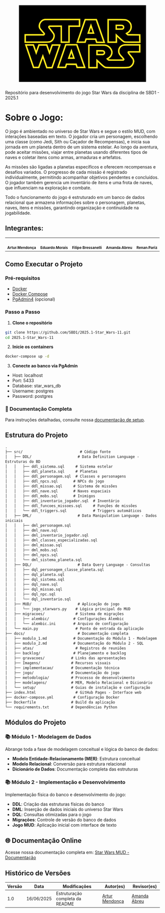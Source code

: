 <h1 align="center">
    <img src="https://github.com/SBD1/2025.1-Star_Wars-11/blob/main/docs/Imagens/StarWarsIcon.png" height="250px"alt="Logo">
</h1>

Repositório para desenvolvimento do jogo Star Wars da disciplina de SBD1 - 2025.1

# Sobre o Jogo:

O jogo é ambientado no universo de Star Wars e segue o estilo MUD, com interações baseadas em texto. O jogador cria um personagem, escolhendo uma classe (como Jedi, Sith ou Caçador de Recompensas), e inicia sua jornada em um planeta dentro de um sistema estelar. Ao longo da aventura, pode aceitar missões, viajar entre planetas usando diferentes tipos de naves e coletar itens como armas, armaduras e artefatos.

As missões são ligadas a planetas específicos e oferecem recompensas e desafios variados. O progresso de cada missão é registrado individualmente, permitindo acompanhar objetivos pendentes e concluídos. O jogador também gerencia um inventário de itens e uma frota de naves, que influenciam na exploração e combate.

Todo o funcionamento do jogo é estruturado em um banco de dados relacional que armazena informações sobre o personagem, planetas, naves, itens e missões, garantindo organização e continuidade na jogabilidade.

## Integrantes:

<table>
    <tr>
    <td align="center"><a href="https://github.com/ArtyMend07"><img src="https://avatars.githubusercontent.com/u/121322804?v=4" width="200px;" alt=""/><br/><sub><b>Artur Mendonça</b></sub></a><br/>
    <td align="center"><a href="https://github.com/Edumorais08"><img src="https://avatars.githubusercontent.com/u/139409504?v=4" width="200px;" alt=""/><br /><sub><b>Eduardo Morais</b></sub></a><br />
    <td align="center"><a href="https://github.com/fbressa"><img src="https://avatars.githubusercontent.com/u/123025849?v=4" width="200px;" alt=""/><br /><sub><b>Filipe Bressanelli</b></sub></a><br />
    <td align="center"><a href="https://github.com/Amandaaaaabreu"><img src="https://avatars.githubusercontent.com/u/103958998?v=4" width="200px;" alt=""/><br /><sub><b>Amanda Abreu</b></sub></a><br />
    <td align="center"><a href="https://github.com/renanpariiz"><img src="https://avatars.githubusercontent.com/u/101299192?v=4" width="200px;" alt=""/><br /><sub><b>Renan Pariz</b></sub></a><br />
    </tr>
</table>

## Como Executar o Projeto

### Pré-requisitos

- [Docker](https://www.docker.com/get-started)
- [Docker Compose](https://docs.docker.com/compose/install/)
- [PgAdmin4](https://www.pgadmin.org/download/) (opcional)

### Passo a Passo

1. **Clone o repositório**
```bash
git clone https://github.com/SBD1/2025.1-Star_Wars-11.git
cd 2025.1-Star_Wars-11
```

2. **Inicie os containers**
```bash
docker-compose up -d
```

3. **Conecte ao banco via PgAdmin**
- Host: localhost
- Port: 5433
- Database: star_wars_db
- Username: postgres
- Password: postgres

### 📝 Documentação Completa

Para instruções detalhadas, consulte nossa [documentação de setup](docs/setup/setup_projeto.md).

## Estrutura do Projeto
```
.
├── src/                          # Código fonte
│   ├── DDL/                     # Data Definition Language - Estruturas do BD
│   │   ├── ddl_sistema.sql     # Sistema estelar
│   │   ├── ddl_planeta.sql     # Planetas
│   │   ├── ddl_personagem.sql  # Classes e personagens
│   │   ├── ddl_npcs.sql       # NPCs do jogo
│   │   ├── ddl_missao.sql     # Sistema de missões
│   │   ├── ddl_nave.sql       # Naves espaciais
│   │   ├── ddl_mobs.sql       # Inimigos
│   │   ├── ddl_inventario_jogador.sql  # Inventário
│   │   ├── ddl_funcoes_missoes.sql     # Funções de missões
│   │   └── ddl_triggers.sql            # Triggers automáticos
│   ├── DML/                     # Data Manipulation Language - Dados iniciais
│   │   ├── dml_personagem.sql
│   │   ├── dml_nave.sql
│   │   ├── dml_inventario_jogador.sql
│   │   ├── dml_classes_especializadas.sql
│   │   ├── dml_missao.sql
│   │   ├── dml_mobs.sql
│   │   ├── dml_npcs.sql
│   │   └── dml_sistema_planeta.sql
│   ├── DQL/                     # Data Query Language - Consultas
│   │   ├── dql_personagem_classe_planeta.sql
│   │   ├── dql_planeta.sql
│   │   ├── dql_sistema.sql
│   │   ├── dql_nave.sql
│   │   ├── dql_missao.sql
│   │   ├── dql_npc.sql
│   │   └── dql_inventario.sql
│   ├── MUD/                     # Aplicação do jogo
│   │   └── jogo_starwars.py    # Lógica principal do MUD
│   ├── migracoes/              # Sistema de migrações
│   │   ├── alembic/           # Configurações Alembic
│   │   └── alembic.ini        # Arquivo de configuração
│   └── main.py                 # Ponto de entrada da aplicação
├── docs/                        # Documentação completa
│   ├── modulo_1.md            # Documentação do Módulo 1 - Modelagem
│   ├── modulo_2.md            # Documentação do Módulo 2 - SQL
│   ├── atas/                   # Registros de reuniões
│   ├── backlog/               # Planejamento e backlog
│   ├── gravacoes/            # Links das apresentações
│   ├── Imagens/              # Recursos visuais
│   ├── implementacao/        # Documentação técnica
│   ├── jogo/                 # Documentação do jogo
│   ├── metodologia/          # Processo de desenvolvimento
│   ├── modelagens/           # MER, Modelo Relacional e Dicionário
│   └── setup/                # Guias de instalação e configuração
├── index.html                  # GitHub Pages - Interface web
├── docker-compose.yml         # Configuração Docker
├── Dockerfile                # Build da aplicação
└── requirements.txt          # Dependências Python
```

## Módulos do Projeto

### 📚 Módulo 1 - Modelagem de Dados
Abrange toda a fase de modelagem conceitual e lógica do banco de dados:
- **Modelo Entidade-Relacionamento (MER)**: Estrutura conceitual
- **Modelo Relacional**: Conversão para estrutura relacional
- **Dicionário de Dados**: Documentação completa das estruturas

### 📚 Módulo 2 - Implementação e Desenvolvimento
Implementação física do banco e desenvolvimento do jogo:
- **DDL**: Criação das estruturas físicas do banco
- **DML**: Inserção de dados iniciais do universo Star Wars
- **DQL**: Consultas otimizadas para o jogo
- **Migrações**: Controle de versão do banco de dados
- **Jogo MUD**: Aplicação inicial com interface de texto

## 🌐 Documentação Online

Acesse nossa documentação completa em: [Star Wars MUD - Documentação](https://sbd1.github.io/2025.1-Star_Wars-11/)

## Histórico de Versões

| Versão | Data       | Modificações                      | Autor(es)     | Revisor(es) |
|--------|------------|-----------------------------------|---------------|-------------|
| 1.0    | 16/06/2025 | Estruturação completa da README         | [Artur Mendonça](https://github.com/ArtyMend07) | [Amanda Abreu](https://github.com/Amandaaaaabreu) |